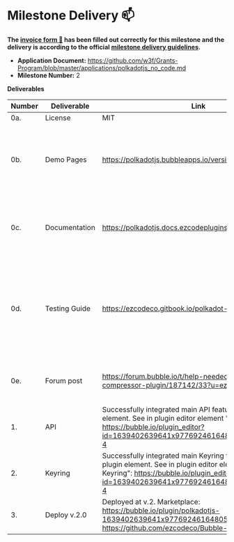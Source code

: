 # Milestone Delivery :mailbox:


**The [invoice form :pencil:](https://docs.google.com/forms/d/e/1FAIpQLSfmNYaoCgrxyhzgoKQ0ynQvnNRoTmgApz9NrMp-hd8mhIiO0A/viewform) has been filled out correctly for this milestone and the delivery is according to the official [milestone delivery guidelines](https://github.com/w3f/Grants-Program/blob/master/docs/milestone-deliverables-guidelines.md).**  

* **Application Document:** https://github.com/w3f/Grants-Program/blob/master/applications/polkadotjs_no_code.md
* **Milestone Number:** 2


**Deliverables**

| Number | Deliverable | Link | Notes |
| ------------- | ------------- | ------------- |------------- |
| 0a. | License | MIT | | 
| 0b.  | Demo Pages | https://polkadotjs.bubbleapps.io/version-test/ | On this page you will find links to all demo pages available. See API and Keyring buttons | 
| 0c. | Documentation | https://polkadotjs.docs.ezcodeplugins.com | Added documentation for new plugin elements, API and Keyring. Also added a F.A.Q. section  | 
| 0d. | Testing Guide | https://ezcodeco.gitbook.io/polkadot-testing-guide/ |  Contains basics about Bubble and how to install the plugin. The demo page can be used as a reference on how to implement plugin features | 
| 0e. | Forum post| https://forum.bubble.io/t/help-needed-with-image-compressor-plugin/187142/33?u=ezdev | New post with about added features with all necessary links | 
| 1. | API | Successfully integrated main API features in the plugin element. See in plugin editor element "Polkadot API": https://bubble.io/plugin_editor?id=1639402639641x977692461648052200&tab=tabs-4  | | 
| 2. | Keyring | Successfully integrated main Keyring features in the plugin element. See in plugin editor element "Polkadot Keyring": https://bubble.io/plugin_editor?id=1639402639641x977692461648052200&tab=tabs-4 | | 
| 3. | Deploy v.2.0 | Deployed at v.2. Marketplace: https://bubble.io/plugin/polkadotjs-1639402639641x977692461648052200 GitHub: https://github.com/ezcodeco/Bubble-Plugin-Polkadot.js| | 
